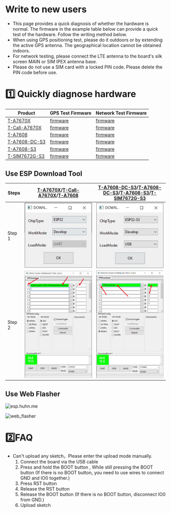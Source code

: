 # Write to new users

- This page provides a quick diagnosis of whether the hardware is normal. The firmware in the example table below can provide a quick test of the hardware. Follow the writing method below.
- When using GPS positioning test, please do it outdoors or by extending the active GPS antenna. The geographical location cannot be obtained indoors.
- For network testing, please connect the LTE antenna to the board's silk screen MAIN or SIM IPEX antenna base.
- Please do not use a SIM card with a locked PIN code. Please delete the PIN code before use.

# 1️⃣ Quickly diagnose hardware

| Product            | GPS Test Firmware                               | Network Test Firmware                    |
| ------------------ | ----------------------------------------------- | ---------------------------------------- |
| [T-A7670X][1]      | [firmware](./T-A7670X_GPS_NMEA_Parse.bin)       | [firmware](./T-A7670X_Network.bin)       |
| [T-Call-A7670X][2] | [firmware](./T-Call-A7670X_GPS_NMEA_Parse.bin)  | [firmware](./T-Call-A7670X_Network.bin)  |
| [T-A7608][3]       | [firmware](./T-A7608X_GPS_NMEA_Parse.bin)       | [firmware](./T-A7608X_Network.bin)       |
| [T-A7608-DC-S3][4] | [firmware](./T-A7608X-DC-S3_GPS_NMEA_Parse.bin) | [firmware](./T-A7608X-DC-S3_Network.bin) |
| [T-A7608-S3][5]    | [firmware](./T-A7608X-S3_GPS_NMEA_Parse.bin)    | [firmware](./T-A7608X-S3_Network.bin)    |
| [T-SIM7672G-S3][6] | [firmware](./T-SIM7672G_GPS_NMEA_Parse.bin)     | [firmware](./T-SIM7672G_Network.bin)     |

[1]: https://www.lilygo.cc/products/t-sim-a7670e
[2]: https://www.lilygo.cc
[3]: https://www.lilygo.cc/products/t-a7608e-h
[4]: https://www.lilygo.cc
[5]: https://www.lilygo.cc
[6]: https://www.lilygo.cc

## Use ESP Download Tool

| Steps  | [T-A7670X][1]/[T-Call-A7670X][2]/[T-A7608][3] | [T-A7608-DC-S3][4]/[T-A7608-DC-S3][4]/[T-A7608-S3][5]/[T-SIM7672G-S3][6] |
| ------ | --------------------------------------------- | ------------------------------------------------------------------------ |
| Step 1 | ![esp32dev](images/esp32-1.png)               | ![esp32s3dev](images/esp32s3-1.png)                                      |
| Step 2 | ![esp32dev](images/esp32-2.png)               | ![esp32s3dev](images/esp32s3-2.png)                                      |

## Use Web Flasher

![esp.huhn.me](https://esp.huhn.me/)

![web_flasher](https://github.com/Xinyuan-LilyGO/LilyGO-T-A76XX/blob/main/firmware/images/web_flasher.gif)

# 2️⃣FAQ

- Can't upload any sketch，Please enter the upload mode manually.
   1. Connect the board via the USB cable
   2. Press and hold the BOOT button , While still pressing the BOOT button (If there is no BOOT button, you need to use wires to connect GND and IO0 together.)
   3. Press RST button
   4. Release the RST button
   5. Release the BOOT button (If there is no BOOT button, disconnect IO0 from GND.)
   6. Upload sketch



